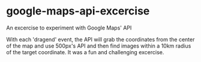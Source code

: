 # google-maps-api-excercise
An excercise to experiment with Google Maps' API

With each 'dragend' event, the API will grab the coordinates from the center of the map and use 500px's API and then find images within a 10km radius of the target coordinate. It was a fun and challenging excercise.
